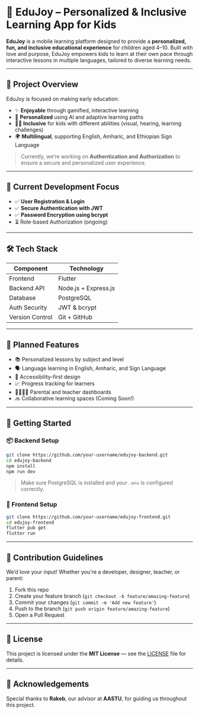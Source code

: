 
# 🎉 EduJoy – Personalized & Inclusive Learning App for Kids

**EduJoy** is a mobile learning platform designed to provide a **personalized, fun, and inclusive educational experience** for children aged 4–10. Built with love and purpose, EduJoy empowers kids to learn at their own pace through interactive lessons in multiple languages, tailored to diverse learning needs.

---

## 🧩 Project Overview

EduJoy is focused on making early education:
- ✨ **Enjoyable** through gamified, interactive learning  
- 🧠 **Personalized** using AI and adaptive learning paths  
- 🧏‍♂️ **Inclusive** for kids with different abilities (visual, hearing, learning challenges)  
- 🌍 **Multilingual**, supporting English, Amharic, and Ethiopian Sign Language  

> Currently, we’re working on **Authentication and Authorization** to ensure a secure and personalized user experience.

---

## 🔐 Current Development Focus

- ✅ **User Registration & Login**  
- ✅ **Secure Authentication with JWT**  
- ✅ **Password Encryption using bcrypt**  
- ⏳ Role-based Authorization (ongoing)

---

## 🛠️ Tech Stack

| Component        | Technology             |
|------------------|------------------------|
| Frontend         | Flutter                |
| Backend API      | Node.js + Express.js   |
| Database         | PostgreSQL             |
| Auth Security    | JWT & bcrypt           |
| Version Control  | Git + GitHub           |

---

## 🌟 Planned Features

- 📚 Personalized lessons by subject and level  
- 🗣️ Language learning in English, Amharic, and Sign Language  
- 🧏 Accessibility-first design  
- 📈 Progress tracking for learners  
- 👨‍👩‍👧‍👦 Parental and teacher dashboards  
- 🔜 Collaborative learning spaces (Coming Soon!)

---

## 🚀 Getting Started

### 📦 Backend Setup

```bash
git clone https://github.com/your-username/edujoy-backend.git
cd edujoy-backend
npm install
npm run dev
```

> Make sure PostgreSQL is installed and your `.env` is configured correctly.

### 📱 Frontend Setup

```bash
git clone https://github.com/your-username/edujoy-frontend.git
cd edujoy-frontend
flutter pub get
flutter run
```

---

## 👥 Contribution Guidelines

We’d love your input! Whether you're a developer, designer, teacher, or parent:

1. Fork this repo  
2. Create your feature branch (`git checkout -b feature/amazing-feature`)  
3. Commit your changes (`git commit -m 'Add new feature'`)  
4. Push to the branch (`git push origin feature/amazing-feature`)  
5. Open a Pull Request  

---

## 📜 License

This project is licensed under the **MIT License** — see the [LICENSE](./LICENSE) file for details.

---

## 🙌 Acknowledgements

Special thanks to **Rakeb**, our advisor at **AASTU**, for guiding us throughout this project.
